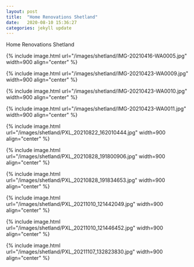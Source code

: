 ```yaml
---
layout: post
title:  "Home Renovations Shetland"
date:   2020-08-10 15:36:27
categories: jekyll update
---
```


Home Renovations Shetland

{% include image.html url="/images/shetland/IMG-20210416-WA0005.jpg" width=900 align="center" %}

{% include image.html url="/images/shetland/IMG-20210423-WA0009.jpg" width=900 align="center" %}

{% include image.html url="/images/shetland/IMG-20210423-WA0010.jpg" width=900 align="center" %}

{% include image.html url="/images/shetland/IMG-20210423-WA0011.jpg" width=900 align="center" %}

{% include image.html url="/images/shetland/PXL_20210822_162010444.jpg" width=900 align="center" %}

{% include image.html url="/images/shetland/PXL_20210828_191800906.jpg" width=900 align="center" %}

{% include image.html url="/images/shetland/PXL_20210828_191834653.jpg" width=900 align="center" %}

{% include image.html url="/images/shetland/PXL_20211010_121442049.jpg" width=900 align="center" %}

{% include image.html url="/images/shetland/PXL_20211010_121446452.jpg" width=900 align="center" %}

{% include image.html url="/images/shetland/PXL_20211107_132823830.jpg" width=900 align="center" %}